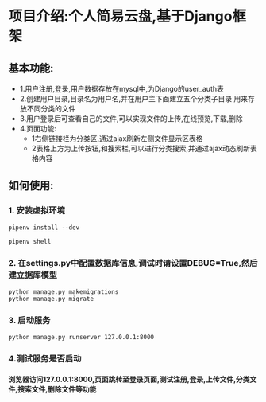 # 项目介绍:个人简易云盘,基于Django框架
## 基本功能:
+ 1.用户注册,登录,用户数据存放在mysql中,为Django的user_auth表
+ 2.创建用户目录,目录名为用户名,并在用户主下面建立五个分类子目录
用来存放不同分类的文件
+ 3.用户登录后可查看自己的文件,可以实现文件的上传,在线预览,下载,删除
+ 4.页面功能:
  + 1右侧链接栏为分类区,通过ajax刷新左侧文件显示区表格
  + 2表格上方为上传按钮,和搜索栏,可以进行分类搜索,并通过ajax动态刷新表格内容  
  
## 如何使用:
### 1. 安装虚拟环境
  
    pipenv install --dev  
  
    pipenv shell  
  
### 2.  在settings.py中配置数据库信息,调试时请设置DEBUG=True,然后建立据库模型

    python manage.py makemigrations  
    python manage.py migrate  
  
### 3.  启动服务  
    python manage.py runserver 127.0.0.1:8000  

### 4.测试服务是否启动  

#### 浏览器访问127.0.0.1:8000,页面跳转至登录页面,测试注册,登录,上传文件,分类文件,搜索文件,删除文件等功能

















